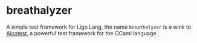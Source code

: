 # breathalyzer

A simple test framework for Ligo Lang, the name `breathalyzer` is a wink to
[Alcotest](https://github.com/mirage/alcotest), a powerful test framework for
the OCaml language.
